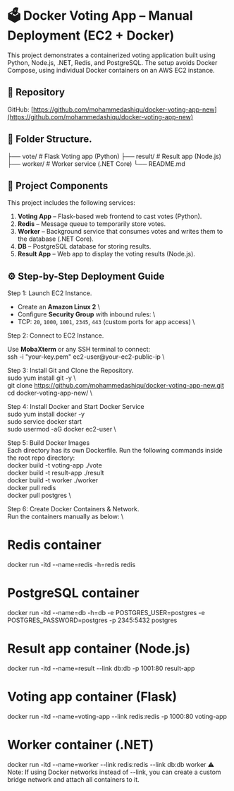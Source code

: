 # 🗳️ Docker Voting App – Manual Deployment (EC2 + Docker)

This project demonstrates a containerized voting application built using Python, Node.js, .NET, Redis, and PostgreSQL. The setup avoids Docker Compose, using individual Docker containers on an AWS EC2 instance.

## 📌 Repository

GitHub: [https://github.com/mohammedashiqu/docker-voting-app-new](https://github.com/mohammedashiqu/docker-voting-app-new)

## 📁 Folder Structure.

├── vote/ # Flask Voting app (Python)
├── result/ # Result app (Node.js)
├── worker/ # Worker service (.NET Core)
└── README.md

## 🔧 Project Components

This project includes the following services:

1. **Voting App** – Flask-based web frontend to cast votes (Python).
2. **Redis** – Message queue to temporarily store votes.
3. **Worker** – Background service that consumes votes and writes them to the database (.NET Core).
4. **DB** – PostgreSQL database for storing results.
5. **Result App** – Web app to display the voting results (Node.js).

## ⚙️ Step-by-Step Deployment Guide

Step 1: Launch EC2 Instance.

- Create an **Amazon Linux 2** \
- Configure **Security Group** with inbound rules: \
- TCP: `20`, `1000`, `1001`, `2345`, `443` (custom ports for app access) \

Step 2: Connect to EC2 Instance.

Use **MobaXterm** or any SSH terminal to connect: \
ssh -i "your-key.pem" ec2-user@your-ec2-public-ip \

Step 3: Install Git and Clone the Repository. \
sudo yum install git -y \       
git clone https://github.com/mohammedashiqu/docker-voting-app-new.git \
cd docker-voting-app-new/ \

Step 4: Install Docker and Start Docker Service \
sudo yum install docker -y \
sudo service docker start \
sudo usermod -aG docker ec2-user \

Step 5: Build Docker Images \
Each directory has its own Dockerfile. Run the following commands inside the root repo directory: \
docker build -t voting-app ./vote \
docker build -t result-app ./result \
docker build -t worker ./worker \
docker pull redis \
docker pull postgres \

Step 6: Create Docker Containers & Network. \
Run the containers manually as below: \
# Redis container
docker run -itd --name=redis -h=redis redis

# PostgreSQL container
docker run -itd --name=db -h=db 
  -e POSTGRES_USER=postgres 
  -e POSTGRES_PASSWORD=postgres 
  -p 2345:5432 
  postgres

# Result app container (Node.js)
docker run -itd --name=result 
  --link db:db 
  -p 1001:80 
  result-app

# Voting app container (Flask)
docker run -itd --name=voting-app 
  --link redis:redis 
  -p 1000:80 
  voting-app

# Worker container (.NET)
docker run -itd --name=worker 
  --link redis:redis 
  --link db:db 
  worker
⚠️ Note: If using Docker networks instead of --link, you can create a custom bridge network and attach all containers to it.

